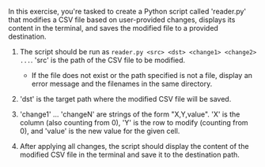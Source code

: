 In this exercise, you're tasked to create a Python script called 'reader.py' that modifies a CSV file based on user-provided changes, displays its content in the terminal, and saves the modified file to a provided destination.

1. The script should be run as `reader.py <src> <dst> <change1> <change2> ...`. 'src' is the path of the CSV file to be modified.
    - If the file does not exist or the path specified is not a file, display an error message and the filenames in the same directory.

2. 'dst' is the target path where the modified CSV file will be saved.

3. 'change1' ... 'changeN' are strings of the form "X,Y,value". 'X' is the column (also counting from 0), 'Y' is the row to modify (counting from 0), and 'value' is the new value for the given cell.

4. After applying all changes, the script should display the content of the modified CSV file in the terminal and save it to the destination path.
